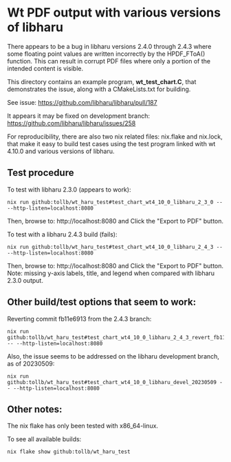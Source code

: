 # Wt PDF output with various versions of libharu

There appears to be a bug in libharu versions 2.4.0 through 2.4.3 where some
floating point values are written incorrectly by the HPDF_FToA() function. This can
result in corrupt PDF files where only a portion of the intended content is visible.

This directory contains an example program, **wt_test_chart.C**, that demonstrates the issue,
along with a CMakeLists.txt for building.

See issue: https://github.com/libharu/libharu/pull/187

It appears it may be fixed on development branch:
https://github.com/libharu/libharu/issues/258

For reproducibility, there are also two nix related files: nix.flake and nix.lock, that
make it easy to build test cases using the test program linked with wt 4.10.0 and various
versions of libharu.

## Test procedure

To test with libharu 2.3.0 (appears to work):
```
nix run github:tollb/wt_haru_test#test_chart_wt4_10_0_libharu_2_3_0 -- --http-listen=localhost:8080
```
Then, browse to: http://localhost:8080 and Click the "Export to PDF" button.

To test with a libharu 2.4.3 build (fails):
```
nix run github:tollb/wt_haru_test#test_chart_wt4_10_0_libharu_2_4_3 -- --http-listen=localhost:8080
```
Then, browse to: http://localhost:8080 and Click the "Export to PDF" button.
Note: missing y-axis labels, title, and legend when compared with libharu 2.3.0 output.

## Other build/test options that seem to work:

Reverting commit fb11e6913 from the 2.4.3 branch:
```
nix run github:tollb/wt_haru_test#test_chart_wt4_10_0_libharu_2_4_3_revert_fb11e6913 -- --http-listen=localhost:8080
```

Also, the issue seems to be addressed on the libharu development branch, as of 20230509:
```
nix run github:tollb/wt_haru_test#test_chart_wt4_10_0_libharu_devel_20230509 -- --http-listen=localhost:8080
```

## Other notes:

The nix flake has only been tested with x86_64-linux.

To see all available builds:
```
nix flake show github:tollb/wt_haru_test
```
